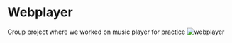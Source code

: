 # Webplayer
Group project where we worked on music player for practice
![webplayer](https://user-images.githubusercontent.com/16002751/48882019-458e1300-ede6-11e8-88a5-664eaba0661f.png)
